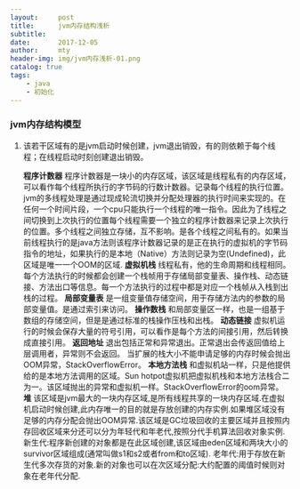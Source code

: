 ```yaml
---
layout:     post
title:      jvm内存结构浅析
subtitle:   
date:       2017-12-05
author:     mty
header-img: img/jvm内存浅析-01.png
catalog: true
tags:
    - java
    - 初始化
---
```

### jvm内存结构模型

1. 该若干区域有的是jvm启动时候创建，jvm退出销毁，有的则依赖于每个线程；在线程启动时刻创建退出销毁。
    
    **程序计数器** 程序计数器是一块小的内存区域，该区域是线程私有的内存区域，可以看作每个线程所执行的字节码的行数计数器。记录每个线程的执行位置。jvm的多线程处理是通过现成轮流切换并分配处理器的执行时间来实现的。在任何一个时间片段，一个cpu只能执行一个线程的唯一指令。因此为了线程之间切换到上次执行的位置每个线程需要一个独立的程序计数器来记录上次执行的位置。多个线程之间独立存储，互不影响。是各个线程之间私有的。如果当前线程执行的是java方法则该程序计数器记录的是正在执行的虚拟机的字节码指令的地址，如果执行的是本地（Native）方法则记录为空(Undefined)，此区域是唯一一个OOM的区域.
	**虚拟机栈** 线程私有，他的生命周期和线程相同。每个方法执行的时候都会创建一个栈帧用于存储局部变量表、操作栈、动态链接、方法出口等信息。每一个方法执行的过程中都是对应一个栈帧从入栈到出栈的过程。
		**局部变量表** 是一组变量值存储空间，用于存储方法内的参数的局部变量值。是通过索引来访问。
		**操作数栈** 和局部变量区一样，也是一组基于数组的存储空间，但是是通过标准的栈操作压栈和出栈。
		**动态链接** 虚拟机运行的时候会保存大量的符号引用，可以看作是每个方法的间接引用，然后转换成直接引用。
		**返回地址** 退出包括正常和异常退出。正常退出会传返回值给上层调用者，异常则不会返回。
	当扩展的栈大小不能申请足够的内存时候会抛出OOM异常，StackOverflowError。
	**本地方法栈** 和虚拟机站一样，只是他提供给的是本地方法调用的区域。Sun hotpot虚拟机把虚拟机栈和本地方法栈合二为一。该区域抛出的异常和虚拟机一样。StackOverflowError的oom异常。
	**堆** 该区域是jvm最大的一块内存区域,是所有线程共享的一块内存区域.在虚拟机启动时候创建,此内存唯一的目的就是存放创建的内存实例.如果堆区域没有足够的内存分配会抛出OOM异常.该区域是GC垃圾回收的主要区域并且按照内存回收区域来分还可以分为年轻代和年老代,按照分代手机算法回收对象实例.
	    新生代:程序新创建的对象都是在此区域创建,该区域由eden区域和两块大小的survivor区域组成(通常叫做s1和s2或者from和to区域).
	        老年代:用于存放在新生代多次存货的对象.新的对象也可以在次区域分配:大约配置的阈值时候则对象在老年代分配.
